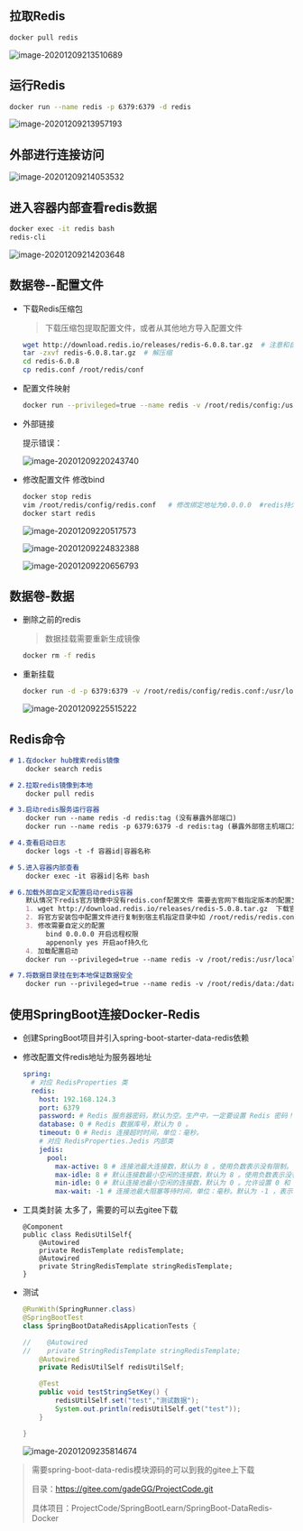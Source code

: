 ## 拉取Redis

```bash
docker pull redis
```

![image-20201209213510689](第八章-Docker安装Redis.assets/image-20201209213510689.png)



## 运行Redis

```bash
docker run --name redis -p 6379:6379 -d redis
```

![image-20201209213957193](第八章-Docker安装Redis.assets/image-20201209213957193.png)



## 外部进行连接访问

![image-20201209214053532](第八章-Docker安装Redis.assets/image-20201209214053532.png)



## 进入容器内部查看redis数据

```bash
docker exec -it redis bash
redis-cli
```

![image-20201209214203648](第八章-Docker安装Redis.assets/image-20201209214203648.png)



## 数据卷--配置文件

* 下载Redis压缩包

	> 下载压缩包提取配置文件，或者从其他地方导入配置文件

	```bash
	wget http://download.redis.io/releases/redis-6.0.8.tar.gz  # 注意和自己redis版本最好一致
	tar -zxvf redis-6.0.8.tar.gz  # 解压缩
	cd redis-6.0.8
	cp redis.conf /root/redis/conf 
	```

* 配置文件映射

	```bash
	docker run --privileged=true --name redis -v /root/redis/config:/usr/local/etc/redis -p 6379:6379 -d redis redis-server /usr/local/etc/redis/redis.conf
	```

* 外部链接

	提示错误：

	![image-20201209220243740](第八章-Docker安装Redis.assets/image-20201209220243740.png)



* 修改配置文件 修改bind

	```bash
	docker stop redis
	vim /root/redis/config/redis.conf   # 修改绑定地址为0.0.0.0  #redis持久化 appendonly yes
	docker start redis
	```

	![image-20201209220517573](第八章-Docker安装Redis.assets/image-20201209220517573.png)

	![image-20201209224832388](第八章-Docker安装Redis.assets/image-20201209224832388.png)

	![image-20201209220656793](第八章-Docker安装Redis.assets/image-20201209220656793.png)



## 数据卷-数据

* 删除之前的redis

	> 数据挂载需要重新生成镜像

	```bash
	docker rm -f redis
	```

* 重新挂载

	```bash
	docker run -d -p 6379:6379 -v /root/redis/config/redis.conf:/usr/local/etc/redis/redis.conf -v /root/redis/data:/data --privileged=true --name redis redis redis-server /usr/local/etc/redis/redis.conf   
	```

	![image-20201209225515222](第八章-Docker安装Redis.assets/image-20201209225515222.png)

## Redis命令

```markdown
# 1.在docker hub搜索redis镜像
	docker search redis

# 2.拉取redis镜像到本地
	docker pull redis

# 3.启动redis服务运行容器
	docker run --name redis -d redis:tag (没有暴露外部端口)
	docker run --name redis -p 6379:6379 -d redis:tag (暴露外部宿主机端口为6379进行连接) 

# 4.查看启动日志
	docker logs -t -f 容器id|容器名称

# 5.进入容器内部查看
	docker exec -it 容器id|名称 bash  

# 6.加载外部自定义配置启动redis容器
	默认情况下redis官方镜像中没有redis.conf配置文件 需要去官网下载指定版本的配置文件
	1. wget http://download.redis.io/releases/redis-5.0.8.tar.gz  下载官方安装包
	2. 将官方安装包中配置文件进行复制到宿主机指定目录中如 /root/redis/redis.conf文件
	3. 修改需要自定义的配置
		 bind 0.0.0.0 开启远程权限
		 appenonly yes 开启aof持久化
	4. 加载配置启动
	docker run --privileged=true --name redis -v /root/redis:/usr/local/etc/redis -p 6379:6379 -d redis redis-server /usr/local/etc/redis/redis.conf  

# 7.将数据目录挂在到本地保证数据安全
	docker run --privileged=true --name redis -v /root/redis/data:/data -v /root/redis:/usr/local/etc/redis -p 6379:6379 -d redis redis-serve /usr/local/etc/redis/redis.conf  
```

### 



## 使用SpringBoot连接Docker-Redis

* 创建SpringBoot项目并引入spring-boot-starter-data-redis依赖

* 修改配置文件redis地址为服务器地址

	```yaml
	spring:
	  # 对应 RedisProperties 类
	  redis:
	    host: 192.168.124.3
	    port: 6379
	    password: # Redis 服务器密码，默认为空。生产中，一定要设置 Redis 密码！
	    database: 0 # Redis 数据库号，默认为 0 。
	    timeout: 0 # Redis 连接超时时间，单位：毫秒。
	    # 对应 RedisProperties.Jedis 内部类
	    jedis:
	      pool:
	        max-active: 8 # 连接池最大连接数，默认为 8 。使用负数表示没有限制。
	        max-idle: 8 # 默认连接数最小空闲的连接数，默认为 8 。使用负数表示没有限制。
	        min-idle: 0 # 默认连接池最小空闲的连接数，默认为 0 。允许设置 0 和 正数。
	        max-wait: -1 # 连接池最大阻塞等待时间，单位：毫秒。默认为 -1 ，表示不限制。
	```

* 工具类封装  太多了，需要的可以去gitee下载

	```
	@Component
	public class RedisUtilSelf{
	    @Autowired
	    private RedisTemplate redisTemplate;
	    @Autowired
	    private StringRedisTemplate stringRedisTemplate;
	}
	```

* 测试

	```java
	@RunWith(SpringRunner.class)
	@SpringBootTest
	class SpringBootDataRedisApplicationTests {
	
	//    @Autowired
	//    private StringRedisTemplate stringRedisTemplate;
	    @Autowired
	    private RedisUtilSelf redisUtilSelf;
	
	    @Test
	    public void testStringSetKey() {
	        redisUtilSelf.set("test","测试数据");
	        System.out.println(redisUtilSelf.get("test"));
	    }
	
	}
	```
	
	![image-20201209235814674](第八章-Docker安装Redis.assets/image-20201209235814674.png)

> 需要spring-boot-data-redis模块源码的可以到我的gitee上下载
>
> 目录：https://gitee.com/gadeGG/ProjectCode.git
>
> 具体项目：ProjectCode/SpringBootLearn/SpringBoot-DataRedis-Docker